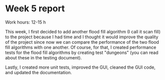 # Week 5 report

Work hours: 12-15 h

This week, I first decided to add another flood fill algorithm (I call it scan fill) to the project because I had time and I thought it would improve the quality of the project since now we can compare the performance of the two flood fill algorithms with one another. Of course, for that, I created performance tests for the flood fill algorithms by creating test "dungeons" (you can read about these in the testing document).

Lastly, I created more unit tests, improved the GUI, cleaned the GUI code, and updated the documentation.